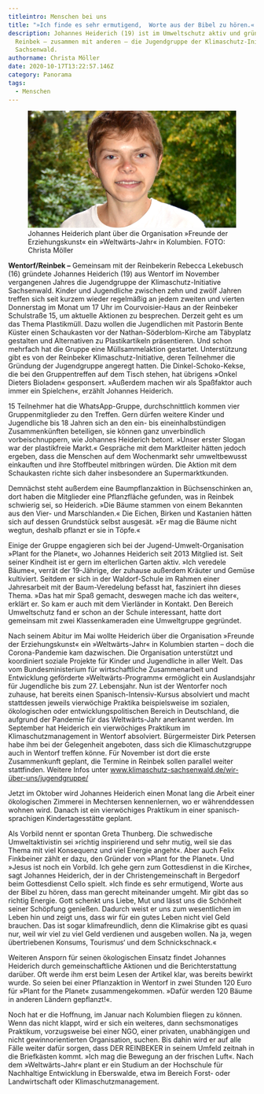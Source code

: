 ```yaml
---
titleintro: Menschen bei uns
title: "»Ich finde es sehr ermutigend,  Worte aus der Bibel zu hören.« "
description: Johannes Heiderich (19) ist im Umweltschutz aktiv und gründete in
  Reinbek – zusammen mit anderen – die Jugendgruppe der Klimaschutz-Initiative
  Sachsenwald.
authorname: Christa Möller
date: 2020-10-17T13:22:57.146Z
category: Panorama
tags:
  - Menschen
---
```

<figure>
  <img src="/static/media/2020-10-Heiderich-Johannes.jpg">
  <figcaption>
Johannes Heiderich plant über die Organisation »Freunde der Erziehungskunst« ein »Weltwärts-Jahr« in Kolumbien. FOTO: Christa Möller  
   
  </figcaption>
</figure>



**Wentorf/Reinbek –** Gemeinsam mit der Reinbekerin Rebecca Lekebusch (16) gründete Johannes Heiderich (19) aus Wentorf im November vergangenen Jahres die Jugendgruppe der Klimaschutz-Initiative Sachsenwald. Kinder und Jugendliche zwischen zehn und zwölf Jahren treffen sich seit kurzem wieder regelmäßig an jedem zweiten und vierten Donnerstag im Monat um 17 Uhr im Courvoisier-Haus an der Reinbeker Schulstraße 15, um aktuelle Aktionen zu besprechen. Derzeit geht es um das Thema Plastikmüll. Dazu wollen die Jugendlichen mit Pastorin Bente Küster einen Schaukasten vor der Nathan-Söderblom-Kirche am Täbyplatz gestalten und Alternativen zu Plastikartikeln präsentieren. Und schon mehrfach hat die Gruppe eine Müllsammelaktion gestartet. Unterstützung gibt es von der Reinbeker Klimaschutz-Initiative, deren Teilnehmer die Gründung der Jugendgruppe angeregt hatten. Die Dinkel-Schoko-Kekse, die bei den Gruppentreffen auf dem Tisch stehen, hat übrigens »Onkel Dieters Bioladen« gesponsert. »Außerdem machen wir als Spaßfaktor auch immer ein Spielchen«, erzählt Johannes Heiderich.

15 Teilnehmer hat die WhatsApp-Gruppe, durchschnittlich kommen vier Gruppenmitglieder zu den Treffen. Gern dürfen weitere Kinder und Jugendliche bis 18 Jahren sich an den ein- bis eineinhalbstündigen Zusammenkünften beteiligen, sie können ganz unverbindlich vorbeischnuppern, wie Johannes Heiderich betont. »Unser erster Slogan war der plastikfreie Markt.« Gespräche mit dem Marktleiter hätten jedoch ergeben, dass die Menschen auf dem Wochenmarkt sehr umweltbewusst einkauften und ihre Stoffbeutel mitbringen würden. Die Aktion mit dem Schaukasten richte sich daher insbesondere an Supermarktkunden.

Demnächst steht außerdem eine Baumpflanzaktion in Büchsenschinken an, dort haben die Mitglieder eine Pflanzfläche gefunden, was in Reinbek schwierig sei, so Heiderich. »Die Bäume stammen von einem Bekannten aus den Vier- und Marschlanden.« Die Eichen, Birken und Kastanien hätten sich auf dessen Grundstück selbst ausgesät. »Er mag die Bäume nicht wegtun, deshalb pflanzt er sie in Töpfe.«

Einige der Gruppe engagieren sich bei der Jugend-Umwelt-Organisation »Plant for the Planet«, wo Johannes Heiderich seit 2013 Mitglied ist. Seit seiner Kindheit ist er gern im elterlichen Garten aktiv. »Ich veredele Bäume«, verrät der 19-Jährige, der zuhause außerdem Kräuter und Gemüse kultiviert. Seitdem er sich in der Waldorf-Schule im Rahmen einer Jahresarbeit mit der Baum-Veredelung befasst hat, fasziniert ihn dieses Thema. »Das hat mir Spaß gemacht, deswegen mache ich das weiter«, erklärt er. So kam er auch mit dem Vierländer in Kontakt. Den Bereich Umweltschutz fand er schon an der Schule interessant, hatte dort gemeinsam mit zwei Klassenkameraden eine Umweltgruppe gegründet.

Nach seinem Abitur im Mai wollte Heiderich über die Organisation »Freunde der Erziehungskunst« ein »Weltwärts-Jahr« in Kolumbien starten – doch die Corona-Pandemie kam dazwischen. Die Organisation unterstützt und koordiniert soziale Projekte für Kinder und Jugendliche in aller Welt. Das vom Bundesministerium für wirtschaftliche Zusammenarbeit und Entwicklung geförderte »Weltwärts-Programm« ermöglicht ein Auslandsjahr für Jugendliche bis zum 27. Lebensjahr. Nun ist der Wentorfer noch zuhause, hat bereits einen Spanisch-Intensiv-Kursus absolviert und macht stattdessen jeweils vierwöchige Praktika beispielsweise im sozialen, ökologischen oder entwicklungspolitischen Bereich in Deutschland, die aufgrund der Pandemie für das Weltwärts-Jahr anerkannt werden. Im September hat Heiderich ein vierwöchiges Praktikum im Klimaschutzmanagement in Wentorf absolviert. Bürgermeister Dirk Petersen habe ihm bei der Gelegenheit angeboten, dass sich die Klimaschutzgruppe auch in Wentorf treffen könne. Für November ist dort die erste Zusammenkunft geplant, die Termine in Reinbek sollen parallel weiter stattfinden. Weitere Infos unter www.klimaschutz-sachsenwald.de/wir-über-uns/jugendgruppe/

Jetzt im Oktober wird Johannes Heiderich einen Monat lang die Arbeit einer ökologischen Zimmerei in Mechtersen kennenlernen, wo er währenddessen wohnen wird. Danach ist ein vierwöchiges Praktikum in einer spanisch-sprachigen Kindertagesstätte geplant.

Als Vorbild nennt er spontan Greta Thunberg. Die schwedische Umweltaktivistin sei »richtig inspirierend und sehr mutig, weil sie das Thema mit viel Konsequenz und viel Energie angeht«. Aber auch Felix Finkbeiner zählt er dazu, den Gründer von »Plant for the Planet«. Und »Jesus ist noch ein Vorbild. Ich gehe gern zum Gottesdienst in die Kirche«, sagt Johannes Heiderich, der in der Christengemeinschaft in Bergedorf beim Gottesdienst Cello spielt. »Ich finde es sehr ermutigend, Worte aus der Bibel zu hören, dass man gerecht miteinander umgeht. Mir gibt das so richtig Energie. Gott schenkt uns Liebe, Mut und lässt uns die Schönheit seiner Schöpfung genießen. Dadurch weist er uns zum wesentlichen im Leben hin und zeigt uns, dass wir für ein gutes Leben nicht viel Geld brauchen. Das ist sogar klimafreundlich, denn die Klimakrise gibt es quasi nur, weil wir viel zu viel Geld verdienen und ausgeben wollen. Na ja, wegen übertriebenen Konsums, Tourismus‘ und dem Schnickschnack.«

Weiteren Ansporn für seinen ökologischen Einsatz findet Johannes Heiderich durch gemeinschaftliche Aktionen und die Berichterstattung darüber. Oft werde ihm erst beim Lesen der Artikel klar, was bereits bewirkt wurde. So seien bei einer Pflanzaktion in Wentorf in zwei Stunden 120 Euro für »Plant for the Planet« zusammengekommen. »Dafür werden 120 Bäume in anderen Ländern gepflanzt!«.

Noch hat er die Hoffnung, im Januar nach Kolumbien fliegen zu können. Wenn das nicht klappt, wird er sich ein weiteres, dann sechsmonatiges Praktikum, vorzugsweise bei einer NGO, einer privaten, unabhängigen und nicht gewinnorientierten Organisation, suchen. Bis dahin wird er auf alle Fälle weiter dafür sorgen, dass DER REINBEKER in seinem Umfeld zeitnah in die Briefkästen kommt. »Ich mag die Bewegung an der frischen Luft«. Nach dem »Weltwärts-Jahr« plant er ein Studium an der Hochschule für Nachhaltige Entwicklung in Eberswalde, etwa im Bereich Forst- oder Landwirtschaft oder Klimaschutzmanagement.